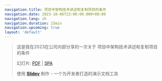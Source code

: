 ```yaml
---
navigation.title: 项目中架构技术讲述和复制项目的条件
navigation.date: 2023-10-06T23:00:00.000+08:00
navigation.lang: zh
navigation.duration: 15min
navigation.upcoming: true
layout: 'default'
---
```


> 这是我在2023在公司内部分享的一次关于 项目中架构技术讲述和复制项目的条件
>
> 幻灯片: [PDF](https://github.com/elonehoo/talks/blob/main/2023-10-06/2023-10-06-project-copy-cn.pdf) | [SPA](http://2023-10-06-project-copy-cn.elonehoo.me)
>
> 使用 [**Slidev**](https://github.com/slidevjs/slidev) 制作 - 一个为开发者打造的演示文档工具
